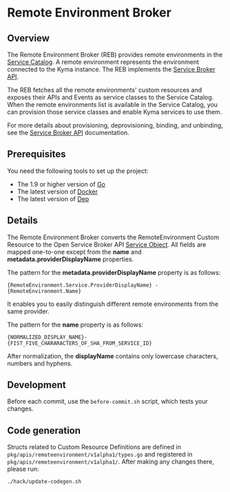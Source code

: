 # Remote Environment Broker

## Overview

The Remote Environment Broker (REB) provides remote environments in the [Service Catalog](../../docs/service-catalog/docs/001-overview-service-catalog.md).
A remote environment represents the environment connected to the Kyma instance.
The REB implements the [Service Broker API](https://github.com/openservicebrokerapi/servicebroker/blob/master/spec.md).

The REB fetches all the remote environments' custom resources and exposes their APIs and Events as service classes to the Service Catalog.
When the remote environments list is available in the Service Catalog, you can provision those service classes and enable Kyma services to use them.

For more details about provisioning, deprovisioning, binding, and unbinding, see the [Service Broker API](https://github.com/openservicebrokerapi/servicebroker/blob/master/spec.md) documentation.

## Prerequisites

You need the following tools to set up the project:
* The 1.9 or higher version of [Go](https://golang.org/dl/)
* The latest version of [Docker](https://www.docker.com/)
* The latest version of [Dep](https://github.com/golang/dep)

## Details

The Remote Environment Broker converts the RemoteEnvironment Custom Resource to the Open Service Broker API [Service Object](https://github.com/openservicebrokerapi/servicebroker/blob/v2.13/spec.md#service-objects).
All fields are mapped one-to-one except from the **name** and **metadata.providerDisplayName** properties.  

The pattern for the **metadata.providerDisplayName** property is as follows:
```
{RemoteEnvironment.Service.ProviderDisplayName} - {RemoteEnvironment.Name}
```
It enables you to easily distinguish different remote environments from the same provider. 

The pattern for the **name** property is as follows:
```
{NORMALIZED_DISPLAY_NAME}-{FIST_FIVE_CHARARACTERS_OF_SHA_FROM_SERVICE_ID}
```
After normalization, the **displayName** contains only lowercase characters, numbers and hyphens.

## Development

Before each commit, use the `before-commit.sh` script, which tests your changes.

## Code generation

Structs related to Custom Resource Definitions are defined in `pkg/apis/remoteenvironment/v1alpha1/types.go` and registered in `pkg/apis/remoteenvironment/v1alpha1/`. After making any changes there, please run:
```bash
./hack/update-codegen.sh
```
